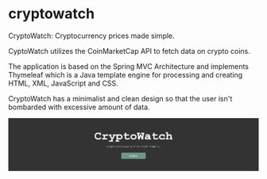 # cryptowatch
CryptoWatch: Cryptocurrency prices made simple.

CyptoWatch utilizes the CoinMarketCap API to fetch data on crypto coins.

The application is based on the Spring MVC Architecture and implements
Thymeleaf which is a Java template engine for processing and creating HTML, XML, JavaScript and CSS.

CryptoWatch has a minimalist and clean design so that the user isn't bombarded with excessive amount of data.

![GitHub Logo](header.png)
